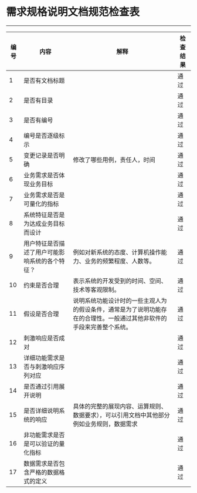 # 需求规格说明文档规范检查表

---

| 编号 | 内容                                           | 解释                                                         | 检查结果 |
| ---- | ---------------------------------------------- | ------------------------------------------------------------ | -------- |
| 1    | 是否有文档标题                                 |                                                              | 通过     |
| 2    | 是否有目录                                     |                                                              | 通过     |
| 3    | 是否有编号                                     |                                                              | 通过     |
| 4    | 编号是否逐级标示                               |                                                              | 通过     |
| 5    | 变更记录是否明确                               | 修改了哪些用例，责任人，时间                                 | 通过     |
| 6    | 业务需求是否体现业务目标                       |                                                              | 通过     |
| 7    | 业务需求是否是可量化的指标                     |                                                              | 通过     |
| 8    | 系统特征是否是为达成业务目标而设计             |                                                              | 通过     |
| 9    | 用户特征是否描述了用户可能影响系统的各个特征？ | 例如对新系统的态度、计算机操作能力、业务的频繁程度、人数等。 | 通过     |
| 10   | 约束是否合理                                   | 表示系统的开发受到的时间、空间、技术等客观限制。             | 通过     |
| 11   | 假设是否合理                                   | 说明系统功能设计时的一些主观人为的假设条件，通常是为了说明功能存在的合理性。一般通过其他非软件的手段来完善整个系统。 | 通过     |
| 12   | 刺激响应是否成对                               |                                                              | 通过     |
| 13   | 详细功能需求是否与刺激响应序列对应             |                                                              | 通过     |
| 14   | 是否通过引用展开说明                           |                                                              | 通过     |
| 15   | 是否详细说明系统的响应                         | 具体的完整的展现内容、运算规则、数据要求），可以引用文档中其他部分例如业务规则，数据需求 | 通过     |
| 16   | 非功能需求是否是可以验证的量化指标             |                                                              | 通过     |
| 17   | 数据需求是否包含严格的数据格式的定义           |                                                              | 通过     |